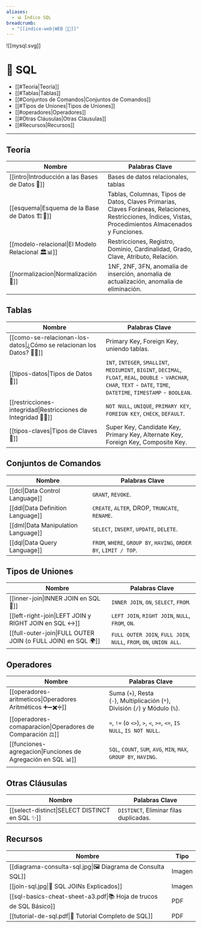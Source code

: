 ```yaml
---
aliases:
  - 📊 Índice SQL
breadcrumb:
  - "[[indice-web|WEB 🔗📝]]"
---
```

![[mysql.svg]]
# 🧭 SQL
- [[#Teoría|Teoría]]
- [[#Tablas|Tablas]]
- [[#Conjuntos de Comandos|Conjuntos de Comandos]]
- [[#Tipos de Uniones|Tipos de Uniones]]
- [[#operadores|Operadores]]
- [[#Otras Cláusulas|Otras Cláusulas]]
- [[#Recursos|Recursos]]
---
## Teoría

| Nombre                                            | Palabras Clave                                                                                                                                           |
| ------------------------------------------------- | -------------------------------------------------------------------------------------------------------------------------------------------------------- |
| [[intro\|Introducción a las Bases de Datos 📂]]   | Bases de datos relacionales, tablas                                                                                                                      |
| [[esquema\|Esquema de la Base de Datos 🏗️💾]]    | Tablas, Columnas, Tipos de Datos, Claves Primarias, Claves Foráneas, Relaciones, Restricciones, Índices, Vistas, Procedimientos Almacenados y Funciones. |
| [[modelo-relacional\|El Modelo Relacional 🏛️📊]] | Restricciones, Registro, Dominio, Cardinalidad, Grado, Clave, Atributo, Relación.                                                                        |
| [[normalizacion\|Normalización 🥇]]               | 1NF, 2NF, 3FN, anomalia de inserción, anomalia de actualización, anomalia de eliminación.                                                                |
## Tablas

| Nombre                                                                | Palabras Clave                                                                                                                                                               |
| --------------------------------------------------------------------- | ---------------------------------------------------------------------------------------------------------------------------------------------------------------------------- |
| [[como-se-relacionan-los-datos\|¿Cómo se relacionan los Datos? 🤔🔗]] | Primary Key, Foreign Key, uniendo tablas.                                                                                                                                    |
| [[tipos-datos\|Tipos de Datos 🔢]]                                    | `INT`, `INTEGER`, `SMALLINT`, `MEDIUMINT`, `BIGINT`, `DECIMAL`, `FLOAT`, `REAL`, `DOUBLE` - `VARCHAR`, `CHAR`, `TEXT` - `DATE`, `TIME`, `DATETIME`, `TIMESTAMP` - `BOOLEAN`. |
| [[restricciones-integridad\|Restricciones de Integridad 🚫📝]]        | `NOT NULL`, `UNIQUE`, `PRIMARY KEY`, `FOREIGN KEY`, `CHECK`, `DEFAULT`.                                                                                                      |
| [[tipos-claves\|Tipos de Claves 🔑]]                                  | Super Key, Candidate Key, Primary Key, Alternate Key, Foreign Key, Composite Key.                                                                                            |
## Conjuntos de Comandos

| Nombre                              | Palabras Clave                                                    |
| ----------------------------------- | ----------------------------------------------------------------- |
| [[dcl\|Data Control Language]]      | `GRANT`, `REVOKE`.                                                |
| [[ddl\|Data Definition Language]]   | `CREATE`, `ALTER`, DROP, `TRUNCATE`, `RENAME`.                    |
| [[dml\|Data Manipulation Language]] | `SELECT`, `INSERT`, `UPDATE`, `DELETE`.                           |
| [[dql\|Data Query Language]]        | `FROM`, `WHERE`, `GROUP BY`, `HAVING`, `ORDER BY`, `LIMIT / TOP`. |
## Tipos de Uniones

| Nombre                                                       | Palabras Clave                                                     |
| ------------------------------------------------------------ | ------------------------------------------------------------------ |
| [[inner-join\|INNER JOIN en SQL 🔗]]                         | `INNER JOIN`, `ON`, `SELECT`, `FROM`.                              |
| [[left-right-join\|LEFT JOIN y RIGHT JOIN en SQL ↔️]]        | `LEFT JOIN`, `RIGHT JOIN`, `NULL`, `FROM`, `ON`.                   |
| [[full-outer-join\|FULL OUTER JOIN (o FULL JOIN) en SQL 🌍]] | `FULL OUTER JOIN`, `FULL JOIN`, `NULL`, `FROM`, `ON`, `UNION ALL`. |

## Operadores

| Nombre                                                      | Palabras Clave                                                                |
| ----------------------------------------------------------- | ----------------------------------------------------------------------------- |
| [[operadores-aritmeticos\|Operadores Aritméticos ➕➖✖️➗]]    | Suma (`+`), Resta (`-`), Multiplicación (`*`), División (`/`) y Módulo (`%`). |
| [[operadores-comaparacion\|Operadores de Comparación ⚖️]]   | `=`, `!=` (o `<>`), `>`, `<`, `>=`, `<=`, `IS NULL`, `IS NOT NULL`.           |
| [[funciones-agregacion\|Funciones de Agregación en SQL 📊]] | `SQL`, `COUNT`, `SUM`, `AVG`, `MIN`, `MAX`, `GROUP BY`, `HAVING`.             |
## Otras Cláusulas

| Nombre                                        | Palabras Clave                         |
| --------------------------------------------- | -------------------------------------- |
| [[select-distinct\|SELECT DISTINCT en SQL ✨]] | `DISTINCT`, Eliminar filas duplicadas. |
## Recursos

| Nombre                                                             | Tipo   |
| ------------------------------------------------------------------ | ------ |
| [[diagrama-consulta-sql.jpg\|🖼️ Diagrama de Consulta SQL]]        | Imagen |
| [[join-sql.jpg\|🔗 SQL JOINs Explicados]]                          | Imagen |
| [[sql-basics-cheat-sheet-a3.pdf\|📚 Hoja de trucos de SQL Básico]] | PDF    |
| [[tutorial-de-sql.pdf\|📖 Tutorial Completo de SQL]]               | PDF    |
